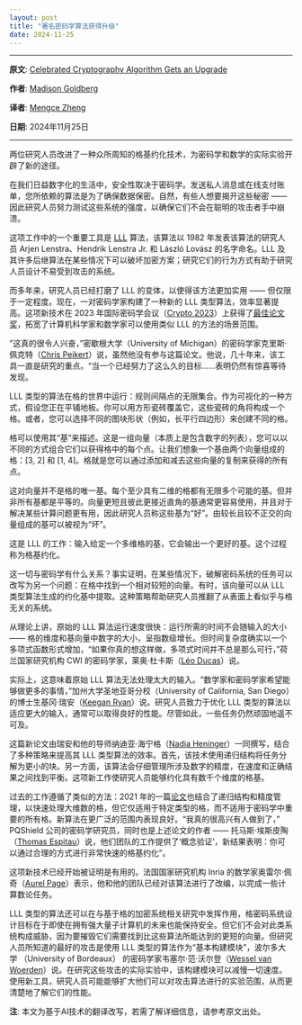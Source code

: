 ```yaml
---
layout: post
title: "著名密码学算法获得升级"
date: 2024-11-25
---
```


---

**原文**: [Celebrated Cryptography Algorithm Gets an Upgrade](https://www.quantamagazine.org/celebrated-cryptography-algorithm-gets-an-upgrade-20231214/)

**作者**: [Madison Goldberg](https://www.quantamagazine.org/authors/madison-goldberg/)

**译者**: [Mengce Zheng](https://mengcezheng.github.io/)

**日期**: 2024年11月25日

---

两位研究人员改进了一种众所周知的格基约化技术，为密码学和数学的实际实验开辟了新的途径。

在我们日益数字化的生活中，安全性取决于密码学。发送私人消息或在线支付账单，您所依赖的算法是为了确保数据保密。自然，有些人想要揭开这些秘密 —— 因此研究人员努力测试这些系统的强度，以确保它们不会在聪明的攻击者手中崩溃。

这项工作中的一个重要工具是 [LLL](https://link.springer.com/article/10.1007/BF01457454) 算法，该算法以 1982 年发表该算法的研究人员 Arjen Lenstra、Hendrik Lenstra Jr. 和 László Lovász 的名字命名。LLL 及其许多后继算法在某些情况下可以破坏加密方案；研究它们的行为方式有助于研究人员设计不易受到攻击的系统。

而多年来，研究人员已经打磨了 LLL 的变体，以使得该方法更加实用 —— 但仅限于一定程度。现在，一对密码学家构建了一种新的 LLL 类型算法，效率显著提高。这项新技术在 2023 年国际密码学会议（[Crypto 2023](https://crypto.iacr.org/2023/)）上获得了[最佳论文奖](https://www.iacr.org/cryptodb/data/bestpapers.php)，拓宽了计算机科学家和数学家可以使用类似 LLL 的方法的场景范围。

”这真的很令人兴奋，”密歇根大学（University of Michigan）的密码学家克里斯·佩克特（[Chris Peikert](https://web.eecs.umich.edu/~cpeikert/)）说，虽然他没有参与这篇论文。他说，几十年来，该工具一直是研究的重点。“当一个已经努力了这么久的目标......表明仍然有惊喜等待发现。

LLL 类型的算法在格的世界中运行：规则间隔点的无限集合。作为可视化的一种方式，假设您正在平铺地板。你可以用方形瓷砖覆盖它，这些瓷砖的角将构成一个格。或者，您可以选择不同的图块形状（例如，长平行四边形）来创建不同的格。

格可以使用其“基”来描述。这是一组向量（本质上是包含数字的列表），您可以以不同的方式组合它们以获得格中的每个点。让我们想象一个基由两个向量组成的格：[3, 2] 和 [1, 4]。格就是您可以通过添加和减去这些向量的复制来获得的所有点。

这对向量并不是格的唯一基。每个至少具有二维的格都有无限多个可能的基。但并非所有基都是平等的。向量更短且彼此更接近直角的基通常更容易使用，并且对于解决某些计算问题更有用，因此研究人员称这些基为“好”。由较长且较不正交的向量组成的基可以被视为“坏”。

这是 LLL 的工作：输入给定一个多维格的基，它会输出一个更好的基。这个过程称为格基约化。

这一切与密码学有什么关系？事实证明，在某些情况下，破解密码系统的任务可以改写为另一个问题：在格中找到一个相对较短的向量。有时，该向量可以从 LLL 类型算法生成的约化基中提取。这种策略帮助研究人员推翻了从表面上看似乎与格无关的系统。

从理论上讲，原始的 LLL 算法运行速度很快：运行所需的时间不会随输入的大小 —— 格的维度和基向量中数字的大小，呈指数级增长。但时间复杂度确实以一个多项式函数形式增加，“如果你真的想这样做，多项式时间并不总是那么可行，”荷兰国家研究机构 CWI 的密码学家，莱奥·杜卡斯（[Léo Ducas](https://homepages.cwi.nl/~ducas/)）说。

实际上，这意味着原始 LLL 算法无法处理太大的输入。“数学家和密码学家希望能够做更多的事情，”加州大学圣地亚哥分校（University of California, San Diego）的博士生基冈·瑞安（[Keegan Ryan](https://dblp.org/pid/229/9750.html)）说。研究人员致力于优化 LLL 类型的算法以适应更大的输入，通常可以取得良好的性能。尽管如此，一些任务仍然顽固地遥不可及。

这篇新论文由瑞安和他的导师纳迪亚·海宁格（[Nadia Heninger](https://cseweb.ucsd.edu/~nadiah/)）一同撰写，结合了多种策略来提高其 LLL 类型算法的效率。首先，该技术使用递归结构将任务分解为更小的块。另一方面，该算法会仔细管理所涉及数字的精度，在速度和正确结果之间找到平衡。这项新工作使研究人员能够约化具有数千个维度的格基。

过去的工作遵循了类似的方法：2021 年的一篇[论文](https://link.springer.com/chapter/10.1007/978-3-030-84245-1_26)也结合了递归结构和精度管理，以快速处理大维数的格，但它仅适用于特定类型的格，而不适用于密码学中重要的所有格。新算法在更广泛的范围内表现良好。“我真的很高兴有人做到了，” PQShield 公司的密码学研究员，同时也是上述论文的作者 —— 托马斯·埃斯皮陶（[Thomas Espitau](https://espitau.com/)）说，他们团队的工作提供了‘概念验证’，新结果表明：你可以通过合理的方式进行非常快速的格基约化”。

这项新技术已经开始被证明是有用的。法国国家研究机构 Inria 的数学家奥雷尔·佩奇（[Aurel Page](https://www.normalesup.org/~page/index-en.html)）表示，他和他的团队已经对该算法进行了改编，以完成一些计算数论任务。

LLL 类型的算法还可以在与基于格的加密系统相关研究中发挥作用，格密码系统设计目标在于即使在拥有强大量子计算机的未来也能保持安全。但它们不会对此类系统构成威胁，因为要摧毁它们需要找到比这些算法所能达到的更短的向量。但研究人员所知道的最好的攻击是使用 LLL 类型的算法作为“基本构建模块”，波尔多大学 （University of Bordeaux） 的密码学家韦塞尔·范·沃尔登（[Wessel van Woerden](https://wesselvanwoerden.com/)）说。在研究这些攻击的实际实验中，该构建模块可以减慢一切速度。使用新工具，研究人员可能能够扩大他们可以对攻击算法进行的实验范围，从而更清楚地了解它们的性能。

**注**: 本文为基于AI技术的翻译改写，若需了解详细信息，请参考原文出处。
